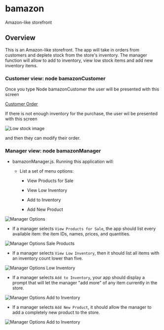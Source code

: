 # bamazon
Amazon-like storefront

## Overview

This is an Amazon-like storefront. The app will take in orders from customers and deplete stock from the store's inventory. The manager function will allow to add to inventory,  view low stock items and add new inventory items.


### Customer view: node bamazonCustomer

Once you type Node bamazonCustomer the user will be presented with this screen

[Customer Order](https://manderson55.github.io/bamazon/images/bamazonCustomer_order.png)

If there is not enough inventory for the purchase, the user wil be presented with this screen

![Low stock image](https://manderson55.github.io/bamazon/images/bamazonCustomer_lowStock.png)

and then they can modify their order.

### Manager view: node bamazonManager

* bamazonManager.js. Running this application will:

  * List a set of menu options:

    * View Products for Sale
    
    * View Low Inventory
    
    * Add to Inventory
    
    * Add New Product


![Manager Options](https://manderson55.github.io/bamazon/images/bamazonManager_options.png)

  * If a manager selects `View Products for Sale`, the app should list every available item: the item IDs, names, prices, and quantities.


![Manager Options Sale Products](https://manderson55.github.io/bamazon/images/bamazonManager_saleProducts.png)

  * If a manager selects `View Low Inventory`, then it should list all items with an inventory count lower than five.

![Manager Options Low Inventory](https://manderson55.github.io/bamazon/images/bamazonManager_lowInventory.png)

  * If a manager selects `Add to Inventory`, your app should display a prompt that will let the manager "add more" of any item currently in the store.


![Manager Options Add to Inventory](https://manderson55.github.io/bamazon/images/bamazonManager_addToInventory.png)

  * If a manager selects `Add New Product`, it should allow the manager to add a completely new product to the store.


![Manager Options Add to Inventory](https://manderson55.github.io/bamazon/images/bamazonManager_addNewProduct.png)




